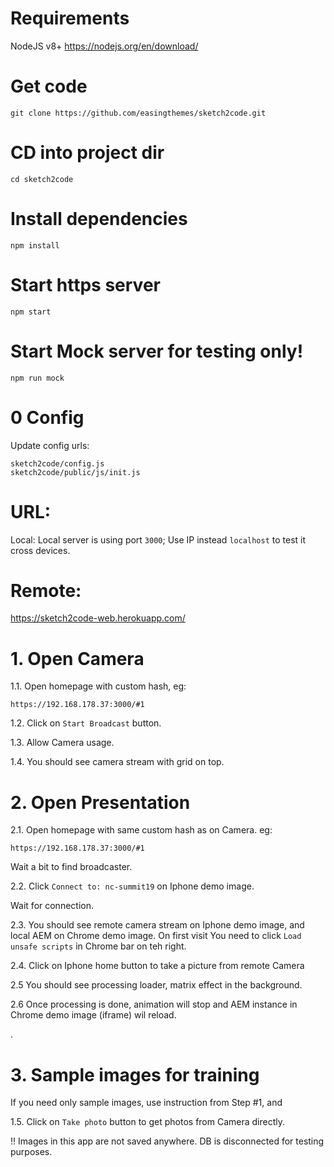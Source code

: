 # Requirements
NodeJS v8+ https://nodejs.org/en/download/

# Get code
```
git clone https://github.com/easingthemes/sketch2code.git
```

# CD into project dir
```
cd sketch2code
```

# Install dependencies
```
npm install
```

# Start https server
```
npm start
```

# Start Mock server for testing only!
```
npm run mock
```

# 0 Config

Update config urls:
```
sketch2code/config.js
sketch2code/public/js/init.js
```

# URL:

Local:
Local server is using port `3000`;
Use IP instead `localhost` to test it cross devices.

# Remote:
https://sketch2code-web.herokuapp.com/

# 1. Open Camera

1.1. Open homepage with custom hash, eg:
```
https://192.168.178.37:3000/#1
```
1.2. Click on `Start Broadcast` button.

1.3. Allow Camera usage.

1.4. You should see camera stream with grid on top.

# 2. Open Presentation

2.1. Open homepage with same custom hash as on Camera. eg:
```
https://192.168.178.37:3000/#1
```
Wait a bit to find broadcaster.

2.2. Click `Connect to: nc-summit19` on Iphone demo image.

Wait for connection.

2.3. You should see remote camera stream on Iphone demo image, and local AEM on Chrome demo image.
On first visit You need to click `Load unsafe scripts` in Chrome bar on teh right.

2.4. Click on Iphone home button to take a picture from remote Camera

2.5 You should see processing loader, matrix effect in the background.

2.6 Once processing is done, animation will stop and AEM instance in Chrome demo image (iframe) wil reload.

.

# 3. Sample images for training

If you need only sample images, use instruction from Step #1, and 

1.5. Click on `Take photo` button to get photos from Camera directly.

!! Images in this app are not saved anywhere.
DB is disconnected for testing purposes.